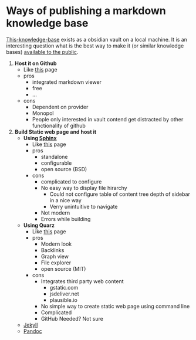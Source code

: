 # Ways of publishing a markdown knowledge base

[This-knowledge-base](../knowledge/this-knowledge-base.md) exists as a obsidian vault on a local machine. It is an interesting question what is the best way to make it (or similar knowledge bases) [available to the public](../../code/technologies/how-to-make-data-public.md).

1. **Host it on Github**
	* Like [this](https://github.com/gratach/thoughts) page
	* pros
		* integrated markdown viewer
		* free
		* ...
	* cons
		* Dependent on provider
		* Monopol
		* People only interested in vault contend get distracted by other functionality of github
2. **Build Static web page and host it**
	* **Using [Sphinx](https://www.sphinx-doc.org/en/master/index.html)**
		* Like [this](https://thoughts.debablo.de/) page
		* pros
			* standalone
			* configurable
			* open source (BSD)
		* cons
			* complicated to configure
			* No easy way to display file hirarchy
				* Could not configure table of content tree depth of sidebar in a nice way
				* Verry unintuitive to navigate
			* Not modern
			* Errors while building
	* **Using Quarz**
		* Like [this](https://quartz.jzhao.xyz/) page
		* pros
			* Modern look
			* Backlinks
			* Graph view
			* File explorer
			* open source (MIT)
		* cons
			* Integrates third party web content
				* gstatic.com
				* jsdeliver.net
				* plausible.io
			* No simple way to create static web page using command line
			* Complicated
			* GitHub Needed? Not sure
	* [Jekyll](https://jekyllrb.com/)
	* [Pandoc](https://pandoc.org/)
	
			